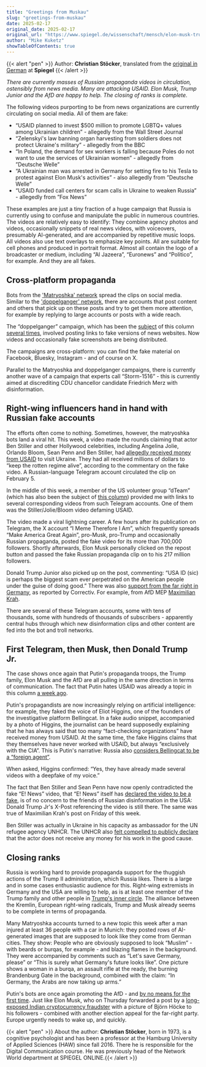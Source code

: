 ```yaml
---
title: "Greetings from Muskau"
slug: "greetings-from-muskau"
date: 2025-02-17
original_date: 2025-02-17
original_url: "https://www.spiegel.de/wissenschaft/mensch/elon-musk-trump-junior-und-die-afd-wie-sie-gemeinsam-russische-propagandavideos-verbreiten-a-bf1a0a44-d460-4b8f-9c34-15cea030efa8"
author: "Mike Kuketz"
showTableOfContents: true
---
```

{{< alert "pen" >}}
Author: **Christian Stöcker**, translated from the [original in German](https://www.spiegel.de/wissenschaft/mensch/elon-musk-trump-junior-und-die-afd-wie-sie-gemeinsam-russische-propagandavideos-verbreiten-a-bf1a0a44-d460-4b8f-9c34-15cea030efa8) at **Spiegel**
{{< /alert >}}

*There are currently masses of Russian propaganda videos in circulation, ostensibly from news media. Many are attacking USAID. Elon Musk, Trump Junior and the AfD are happy to help. The closing of ranks is complete.*

The following videos purporting to be from news organizations are currently circulating on social media. All of them are fake:

* “USAID planned to invest $500 million to promote LGBTQ+ values among Ukrainian children” - allegedly from the Wall Street Journal
* “Zelenskyi's law banning organ harvesting from soldiers does not protect Ukraine's military” - allegedly from the BBC
* “In Poland, the demand for sex workers is falling because Poles do not want to use the services of Ukrainian women” - allegedly from ”Deutsche Welle”
* “A Ukrainian man was arrested in Germany for setting fire to his Tesla to protest against Elon Musk's activities” - also allegedly from ”Deutsche Welle”
* “USAID funded call centers for scam calls in Ukraine to weaken Russia” - allegedly from ”Fox News”

These examples are just a tiny fraction of a huge campaign that Russia is currently using to confuse and manipulate the public in numerous countries. The videos are relatively easy to identify: They combine agency photos and videos, occasionally snippets of real news videos, with voiceovers, presumably AI-generated, and are accompanied by repetitive music loops. All videos also use text overlays to emphasize key points. All are suitable for cell phones and produced in portrait format. Almost all contain the logo of a broadcaster or medium, including “Al Jazeera”, “Euronews” and “Politico”, for example. And they are all fakes.

## Cross-platform propaganda
Bots from the ['Matryoshka' network](https://www.reuters.com/world/europe/russian-linked-bots-sow-fear-distrust-ahead-german-vote-researchers-find-2025-02-12/) spread the clips on social media. Similar to the ['doppelganger' network](https://edmo.eu/publications/doppelganger-correctiv-investigations-bring-russian-propaganda-campaign-to-a-halt/), there are accounts that post content and others that pick up on these posts and try to get them more attention, for example by replying to large accounts or posts with a wide reach.

The “doppelganger” campaign, which has been the [subject](https://www.spiegel.de/wissenschaft/mensch/wladimir-putin-propagandaoffensive-wirft-vier-fragen-auf-kolumne-a-af864452-6753-4e5a-9ae9-5b43f94344af) of this column [several times](https://www.spiegel.de/wissenschaft/mensch/instagram-so-werben-wladimir-putins-regenbogentrolle-fuer-donald-trump-kolumne-a-6ac8078b-372d-46ad-ab4b-a6b5f6fe0928), involved posting links to fake versions of news websites. Now videos and occasionally fake screenshots are being distributed.

The campaigns are cross-platform: you can find the fake material on Facebook, Bluesky, Instagram - and of course on X.

Parallel to the Matryoshka and doppelganger campaigns, there is currently another wave of a campaign that experts call “Storm-1516” - this is currently aimed at discrediting CDU chancellor candidate Friedrich Merz with disinformation.

## Right-wing influencers hand in hand with Russian fake accounts
The efforts often come to nothing. Sometimes, however, the matryoshka bots land a viral hit. This week, a video made the rounds claiming that actor Ben Stiller and other Hollywood celebrities, including Angelina Jolie, Orlando Bloom, Sean Penn and Ben Stiller, had [allegedly received money from USAID](https://www.nytimes.com/2025/02/07/business/usaid-conspiracy-theories-disinformation.html) to visit Ukraine. They had all received millions of dollars to “keep the rotten regime alive”, according to the commentary on the fake video. A Russian-language Telegram account circulated the clip on February 5.

In the middle of this week, a member of the US volunteer group “dTeam” (which has also been the subject of [this column](https://www.spiegel.de/wissenschaft/mensch/propaganda-aus-russland-putins-trolle-machen-unverdrossen-weiter-christian-stoecker-kolumne-a-a6bbb2bb-fd8b-4e99-94c6-acf94f779225)) provided me with links to several corresponding videos from such Telegram accounts. One of them was the Stiller/Jolie/Bloom video defaming USAID.

The video made a viral lightning career. A few hours after its publication on Telegram, the X account “I Meme Therefore I Am”, which frequently spreads “Make America Great Again”, pro-Musk, pro-Trump and occasionally Russian propaganda, posted the fake video for its more than 700,000 followers. Shortly afterwards, Elon Musk personally clicked on the repost button and passed the fake Russian propaganda clip on to his 217 million followers.

Donald Trump Junior also picked up on the post, commenting: “USA ID (sic) is perhaps the biggest scam ever perpetrated on the American people under the guise of doing good.” There was also [support from the far right in Germany](https://correctiv.org/faktencheck/2025/02/07/russland-fake-bericht-zu-usaid-ukraine-ben-stiller-geteilt-durch-donald-trump-jr-elon-musk/), as reported by Correctiv. For example, from AfD MEP [Maximilian Krah](https://archive.is/FjlVP).

There are several of these Telegram accounts, some with tens of thousands, some with hundreds of thousands of subscribers - apparently central hubs through which new disinformation clips and other content are fed into the bot and troll networks.

## First Telegram, then Musk, then Donald Trump Jr.
The case shows once again that Putin's propaganda troops, the Trump family, Elon Musk and the AfD are all pulling in the same direction in terms of communication. The fact that Putin hates USAID was already a topic in this column [a week ago](https://www.spiegel.de/wissenschaft/mensch/angriffe-auf-wissenschaft-wo-donald-trump-und-elon-musk-europa-nuetzen-koennten-a-737d2505-dfc7-436f-a983-de064cafcfdb).

Putin's propagandists are now increasingly relying on artificial intelligence: for example, they faked the voice of Eliot Higgins, one of the founders of the investigative platform Bellingcat. In a fake audio snippet, accompanied by a photo of Higgins, the journalist can be heard supposedly explaining that he has always said that too many “fact-checking organizations” have received money from USAID. At the same time, the fake Higgins claims that they themselves have never worked with USAID, but always “exclusively with the CIA”. This is Putin's narrative: Russia also [considers Bellingcat to be a “foreign agent”](https://www.spiegel.de/ausland/russland-stuft-investivativplattform-bellingcat-und-weitere-journalisten-als-auslaendischen-agenten-ein-a-10f97e75-cb2b-4252-8b25-bd9ff46c6d54).

When asked, Higgins confirmed: “Yes, they have already made several videos with a deepfake of my voice.”

The fact that Ben Stiller and Sean Penn have now openly contradicted the fake “E! News” video, that “E! News” itself has [declared the video to be a fake](https://factcheck.afp.com/doc.afp.com.36XA8LR), is of no concern to the friends of Russian disinformation in the USA: Donald Trump Jr's X-Post referencing the video is still there. The same was true of Maximilian Krah's post on Friday of this week.

Ben Stiller was actually in Ukraine in his capacity as ambassador for the UN refugee agency UNHCR. The UNHCR also [felt compelled to publicly declare](https://www.unhcr.org/us/news/speeches-and-statements/statement-goodwill-ambassador-ben-stillers-work-behalf-unhcr) that the actor does not receive any money for his work in the good cause.

## Closing ranks
Russia is working hard to provide propaganda support for the thuggish actions of the Trump II administration, which Russia likes. There is a large and in some cases enthusiastic audience for this. Right-wing extremists in Germany and the USA are willing to help, as is at least one member of the Trump family and other people in [Trump's inner circle](https://perma.cc/8RW9-T39E). The alliance between the Kremlin, European right-wing radicals, Trump and Musk already seems to be complete in terms of propaganda.

Many Matryoshka accounts turned to a new topic this week after a man injured at least 36 people with a car in Munich: they posted rows of AI-generated images that are supposed to look like they come from German cities. They show: People who are obviously supposed to look “Muslim” - with beards or burqas, for example - and blazing flames in the background. They were accompanied by comments such as “Let's save Germany, please” or “This is surely what Germany's future looks like”. One picture shows a woman in a burqa, an assault rifle at the ready, the burning Brandenburg Gate in the background, combined with the claim: “In Germany, the Arabs are now taking up arms.”

Putin's bots are once again promoting the AfD - and [by no means for the first time](https://correctiv.org/faktencheck/russische-desinformation/2025/01/23/angriff-aus-russland-auf-bundestagswahl-deepfake-ki/). Just like Elon Musk, who on Thursday forwarded a post by a [long-exposed Indian cryptocurrency fraudster](https://tribune.com.pk/story/2526904/mastermind-behind-right-wing-twitter-account-inevitable-west-exposed-as-indian-crypto-scammer) with a picture of Björn Höcke to his followers - combined with another election appeal for the far-right party. Europe urgently needs to wake up, and quickly. 

{{< alert "pen" >}}
About the author: **Christian Stöcker**, born in 1973, is a cognitive psychologist and has been a professor at the Hamburg University of Applied Sciences (HAW) since fall 2016. There he is responsible for the Digital Communication course. He was previously head of the Network World department at SPIEGEL ONLINE.{{< /alert >}}